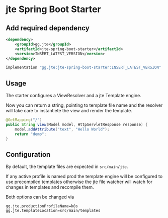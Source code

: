# jte Spring Boot Starter

## Add required dependency

````xml
<dependency>
    <groupId>gg.jte</groupId>
    <artifactId>jte-spring-boot-starter</artifactId>
    <version>INSERT_LATEST_VERSION</version>
</dependency>
````

````groovy
implementation "gg.jte:jte-spring-boot-starter:INSERT_LATEST_VERSION"
````

## Usage

The starter configures a ViewResolver and a jte Template engine.

Now you can return a string, pointing to template file name and the resolver will take care to instantiete the view and render the template.

````java
@GetMapping("/") 
public String view(Model model, HttpServletResponse response) {
    model.addAttribute("text", "Hello World");
    return "demo";
}
````

## Configuration 

By default, the template files are expected in `src/main/jte`.

If any active profile is named prod the template engine will be configured
to use precompiled templates otherwise the jte file watcher will watch for changes in templates and recompile them.

Both options can be changed via

````
gg.jte.productionProfileName=k8s
gg.jte.templateLocation=src/main/templates
````

